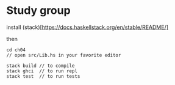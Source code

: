 # Study group


install (stack)[https://docs.haskellstack.org/en/stable/README/]


then


```
cd ch04
// open src/Lib.hs in your favorite editor

stack build // to compile
stack ghci  // to run repl
stack test  // to run tests
```